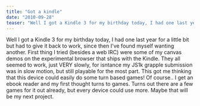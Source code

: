 ```yaml
---
title: "Got a kindle"
date: "2010-09-28"
teaser: "Well I got a Kindle 3 for my birthday today, I had one last year for a little bit but had to give it back to work, since then I've found myself wanting another. First thing I tried (besides a web IRC) were some of my canvas demos on the experimental browser that ships with the Kindle. They all seemed to work, just VERY slowly..."
---
```


Well I got a Kindle 3 for my birthday today, I had one last year for a little bit but had to give it back to work, since then I've found myself wanting another. First thing I tried (besides a web IRC) were some of my canvas demos on the experimental browser that ships with the Kindle. They all seemed to work, just VERY slowly, for isntance my JS1k grapple submission was in slow motion, but still playable for the most part. This got me thinking that this device could easily do some turn based games! Of course.. I get an ebook reader and my first thought turns to games. Turns out there are a few games for it out already, but every device could use more. Maybe that will be my next project.
